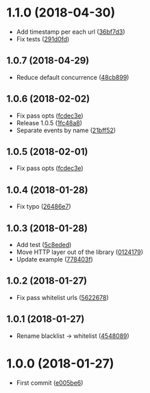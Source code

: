 <a name="1.1.0"></a>
# 1.1.0 (2018-04-30)

* Add timestamp per each url ([36bf7d3](https://github.com/urlint/urlint/commit/36bf7d3))
* Fix tests ([291d0fd](https://github.com/urlint/urlint/commit/291d0fd))



<a name="1.0.7"></a>
## 1.0.7 (2018-04-29)

* Reduce default concurrence ([48cb899](https://github.com/urlint/urlint/commit/48cb899))



<a name="1.0.6"></a>
## 1.0.6 (2018-02-02)

* Fix pass opts ([fcdec3e](https://github.com/urlint/urlint/commit/fcdec3e))
* Release 1.0.5 ([1fc48a8](https://github.com/urlint/urlint/commit/1fc48a8))
* Separate events by name ([21bff52](https://github.com/urlint/urlint/commit/21bff52))



<a name="1.0.5"></a>
## 1.0.5 (2018-02-01)

* Fix pass opts ([fcdec3e](https://github.com/urlint/urlint/commit/fcdec3e))



<a name="1.0.4"></a>
## 1.0.4 (2018-01-28)

* Fix typo ([26486e7](https://github.com/urlint/urlint/commit/26486e7))



<a name="1.0.3"></a>
## 1.0.3 (2018-01-28)

* Add test ([5c8eded](https://github.com/urlint/urlint/commit/5c8eded))
* Move HTTP layer out of the library ([0124179](https://github.com/urlint/urlint/commit/0124179))
* Update example ([778403f](https://github.com/urlint/urlint/commit/778403f))



<a name="1.0.2"></a>
## 1.0.2 (2018-01-27)

* Fix pass whitelist urls ([5622678](https://github.com/urlint/urlint/commit/5622678))



<a name="1.0.1"></a>
## 1.0.1 (2018-01-27)

* Rename blacklist → whitelist ([4548089](https://github.com/urlint/urlint/commit/4548089))



<a name="1.0.0"></a>
# 1.0.0 (2018-01-27)

* First commit ([e005be6](https://github.com/urlint/urlint/commit/e005be6))



